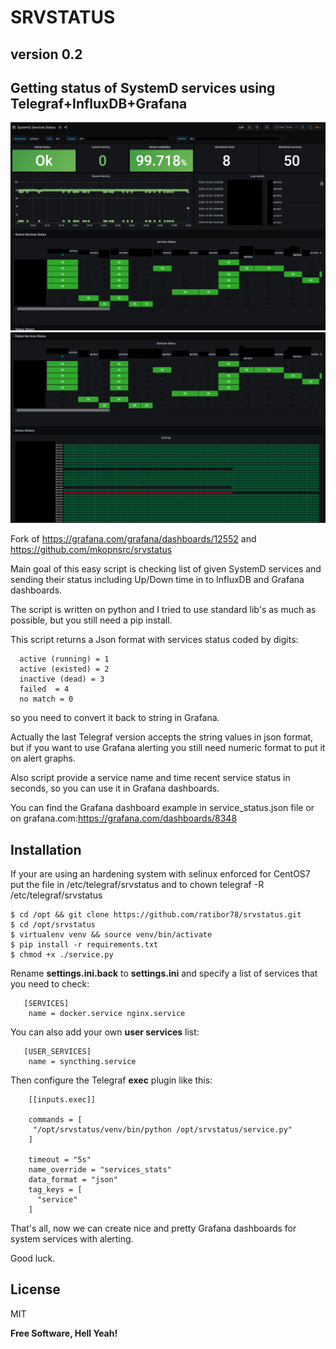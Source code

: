 # SRVSTATUS

## version 0.2

## Getting status of SystemD services using Telegraf+InfluxDB+Grafana

![Alt text](https://github.com/b4b857f6ee/srvstatus/blob/master/services_grafana.png?raw=true "Grafana dashboard example")
![Alt text](https://github.com/b4b857f6ee/srvstatus/blob/master/services_grafana1.png?raw=true "Grafana dashboard example")

Fork of https://grafana.com/grafana/dashboards/12552 and https://github.com/mkopnsrc/srvstatus

  Main goal of this easy script is checking list of given SystemD services and sending their status 
  including Up/Down time in to InfluxDB and Grafana dashboards. 
  
  The script is written on python and I tried to use standard lib's as much as possible,
  but you still need a pip install.
  
  This script returns a Json format with services status coded by digits: 
```
  active (running) = 1
  active (existed) = 2
  inactive (dead) = 3
  failed  = 4
  no match = 0
```  
  so you need to convert it back to string in Grafana. 
  
  Actually the last Telegraf version accepts the string values in json format, 
  but if you want to use Grafana alerting you still need numeric format to put it on alert graphs. 
  
  Also script provide a service name and time recent service status in seconds, 
  so you can use it in Grafana dashboards.
  
  You can find the Grafana dashboard example in service_status.json file or on grafana.com:https://grafana.com/dashboards/8348

## Installation

If your are using an hardening system with selinux enforced for CentOS7 put the file in /etc/telegraf/srvstatus and to chown telegraf -R /etc/telegraf/srvstatus
```
$ cd /opt && git clone https://github.com/ratibor78/srvstatus.git
$ cd /opt/srvstatus
$ virtualenv venv && source venv/bin/activate
$ pip install -r requirements.txt
$ chmod +x ./service.py
```
  
  Rename **settings.ini.back** to **settings.ini**  and specify a list of services that you need to check: 

```
   [SERVICES]
    name = docker.service nginx.service
```
  You can also add your own **user services** list:

```
   [USER_SERVICES]
    name = syncthing.service
```

Then configure the Telegraf **exec** plugin like this: 

```
    [[inputs.exec]]

    commands = [
     "/opt/srvstatus/venv/bin/python /opt/srvstatus/service.py"
    ]

    timeout = "5s"
    name_override = "services_stats"
    data_format = "json"
    tag_keys = [
      "service"
    ]
```
That's all, now we can create nice and pretty Grafana dashboards for system services with alerting. 

Good luck. 

License
----

MIT

**Free Software, Hell Yeah!**
